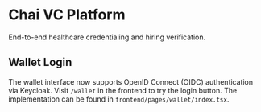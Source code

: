 # Chai VC Platform

End-to-end healthcare credentialing and hiring verification.

## Wallet Login

The wallet interface now supports OpenID Connect (OIDC) authentication via
Keycloak. Visit `/wallet` in the frontend to try the login button. The
implementation can be found in `frontend/pages/wallet/index.tsx`.
